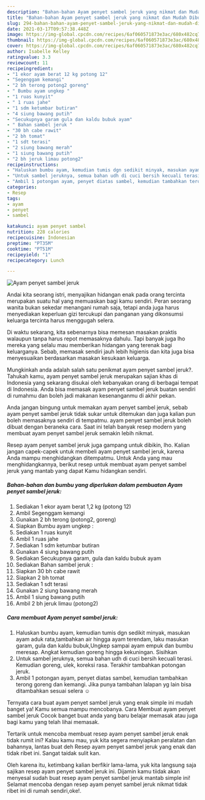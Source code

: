 ```yaml
---
description: "Bahan-bahan Ayam penyet sambel jeruk yang nikmat dan Mudah Dibuat"
title: "Bahan-bahan Ayam penyet sambel jeruk yang nikmat dan Mudah Dibuat"
slug: 294-bahan-bahan-ayam-penyet-sambel-jeruk-yang-nikmat-dan-mudah-dibuat
date: 2021-03-17T09:57:38.448Z
image: https://img-global.cpcdn.com/recipes/6af060571873e3ac/680x482cq70/ayam-penyet-sambel-jeruk-foto-resep-utama.jpg
thumbnail: https://img-global.cpcdn.com/recipes/6af060571873e3ac/680x482cq70/ayam-penyet-sambel-jeruk-foto-resep-utama.jpg
cover: https://img-global.cpcdn.com/recipes/6af060571873e3ac/680x482cq70/ayam-penyet-sambel-jeruk-foto-resep-utama.jpg
author: Isabelle Kelley
ratingvalue: 3.3
reviewcount: 11
recipeingredient:
- "1 ekor ayam berat 12 kg potong 12"
- "Segenggam kemangi"
- "2 bh terong potong2 goreng"
- " Bumbu ayam ungkep "
- "1 ruas kunyit"
- " 1 ruas jahe"
- "1 sdm ketumbar butiran"
- "4 siung bawang putih"
- "Secukupnya garam gula dan kaldu bubuk ayam"
- " Bahan sambel jeruk "
- "30 bh cabe rawit"
- "2 bh tomat"
- "1 sdt terasi"
- "2 siung bawang merah"
- "1 siung bawang putih"
- "2 bh jeruk limau potong2"
recipeinstructions:
- "Haluskan bumbu ayam, kemudian tumis dgn sedikit minyak, masukan ayam aduk rata,tambahkan air hingga ayam terendam, laku masukan garam, gula dan kaldu bubuk,Ungkep sampai ayam empuk dan bumbu meresap. Angkat kemudian goreng hingga kekuningan. Sisihkan"
- "Untuk sambel jeruknya, semua bahan udh di cuci bersih kecuali terasi. Kemudian goreng, ulek, koreksi rasa. Terakhir tambahkan potongan jeruk."
- "Ambil 1 potongan ayam, penyet diatas sambel, kemudian tambahkan terong goreng dan kemangi. Jika punya tambahan lalapan yg lain bisa ditambahkan sesuai selera ☺️"
categories:
- Resep
tags:
- ayam
- penyet
- sambel

katakunci: ayam penyet sambel 
nutrition: 228 calories
recipecuisine: Indonesian
preptime: "PT35M"
cooktime: "PT51M"
recipeyield: "1"
recipecategory: Lunch

---
```



![Ayam penyet sambel jeruk](https://img-global.cpcdn.com/recipes/6af060571873e3ac/680x482cq70/ayam-penyet-sambel-jeruk-foto-resep-utama.jpg)

Andai kita seorang istri, menyajikan hidangan enak pada orang tercinta merupakan suatu hal yang memuaskan bagi kamu sendiri. Peran seorang  wanita bukan sekedar menangani rumah saja, tetapi anda juga harus menyediakan keperluan gizi tercukupi dan panganan yang dikonsumsi keluarga tercinta harus menggugah selera.

Di waktu  sekarang, kita sebenarnya bisa memesan masakan praktis walaupun tanpa harus repot memasaknya dahulu. Tapi banyak juga lho mereka yang selalu mau memberikan hidangan yang terenak bagi keluarganya. Sebab, memasak sendiri jauh lebih higienis dan kita juga bisa menyesuaikan berdasarkan masakan kesukaan keluarga. 



Mungkinkah anda adalah salah satu penikmat ayam penyet sambel jeruk?. Tahukah kamu, ayam penyet sambel jeruk merupakan sajian khas di Indonesia yang sekarang disukai oleh kebanyakan orang di berbagai tempat di Indonesia. Anda bisa memasak ayam penyet sambel jeruk buatan sendiri di rumahmu dan boleh jadi makanan kesenanganmu di akhir pekan.

Anda jangan bingung untuk memakan ayam penyet sambel jeruk, sebab ayam penyet sambel jeruk tidak sukar untuk ditemukan dan juga kalian pun boleh memasaknya sendiri di tempatmu. ayam penyet sambel jeruk boleh dibuat dengan beraneka cara. Saat ini telah banyak resep modern yang membuat ayam penyet sambel jeruk semakin lebih nikmat.

Resep ayam penyet sambel jeruk juga gampang untuk dibikin, lho. Kalian jangan capek-capek untuk membeli ayam penyet sambel jeruk, karena Anda mampu menghidangkan ditempatmu. Untuk Anda yang mau menghidangkannya, berikut resep untuk membuat ayam penyet sambel jeruk yang mantab yang dapat Kamu hidangkan sendiri.

<!--inarticleads1-->

##### Bahan-bahan dan bumbu yang diperlukan dalam pembuatan Ayam penyet sambel jeruk:

1. Sediakan 1 ekor ayam berat 1,2 kg (potong 12)
1. Ambil Segenggam kemangi
1. Gunakan 2 bh terong (potong2, goreng)
1. Siapkan  Bumbu ayam ungkep :
1. Sediakan 1 ruas kunyit
1. Ambil  1 ruas jahe
1. Sediakan 1 sdm ketumbar butiran
1. Gunakan 4 siung bawang putih
1. Sediakan Secukupnya garam, gula dan kaldu bubuk ayam
1. Sediakan  Bahan sambel jeruk :
1. Siapkan 30 bh cabe rawit
1. Siapkan 2 bh tomat
1. Sediakan 1 sdt terasi
1. Gunakan 2 siung bawang merah
1. Ambil 1 siung bawang putih
1. Ambil 2 bh jeruk limau (potong2)




<!--inarticleads2-->

##### Cara membuat Ayam penyet sambel jeruk:

1. Haluskan bumbu ayam, kemudian tumis dgn sedikit minyak, masukan ayam aduk rata,tambahkan air hingga ayam terendam, laku masukan garam, gula dan kaldu bubuk,Ungkep sampai ayam empuk dan bumbu meresap. Angkat kemudian goreng hingga kekuningan. Sisihkan
1. Untuk sambel jeruknya, semua bahan udh di cuci bersih kecuali terasi. Kemudian goreng, ulek, koreksi rasa. Terakhir tambahkan potongan jeruk.
1. Ambil 1 potongan ayam, penyet diatas sambel, kemudian tambahkan terong goreng dan kemangi. Jika punya tambahan lalapan yg lain bisa ditambahkan sesuai selera ☺️




Ternyata cara buat ayam penyet sambel jeruk yang enak simple ini mudah banget ya! Kamu semua mampu mencobanya. Cara Membuat ayam penyet sambel jeruk Cocok banget buat anda yang baru belajar memasak atau juga bagi kamu yang telah lihai memasak.

Tertarik untuk mencoba membuat resep ayam penyet sambel jeruk enak tidak rumit ini? Kalau kamu mau, yuk kita segera menyiapkan peralatan dan bahannya, lantas buat deh Resep ayam penyet sambel jeruk yang enak dan tidak ribet ini. Sangat taidak sulit kan. 

Oleh karena itu, ketimbang kalian berfikir lama-lama, yuk kita langsung saja sajikan resep ayam penyet sambel jeruk ini. Dijamin kamu tiidak akan menyesal sudah buat resep ayam penyet sambel jeruk mantab simple ini! Selamat mencoba dengan resep ayam penyet sambel jeruk nikmat tidak ribet ini di rumah sendiri,oke!.

